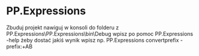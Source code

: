 # PP.Expressions

Zbuduj projekt
nawiguj w konsoli do folderu z PP.Expressions\PP.Expressions\bin\Debug
wpisz po pomoc PP.Expressions -help
żeby dostać jakiś wynik wpisz np. PP.Expressions convertprefix -prefix:+AB

